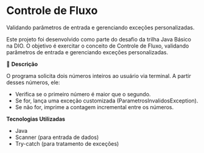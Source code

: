 # Controle de Fluxo

Validando parâmetros de entrada e gerenciando exceções personalizadas.

Este projeto foi desenvolvido como parte do desafio da trilha Java Básico na DIO. O objetivo é exercitar o conceito de Controle de Fluxo, validando parâmetros de entrada e gerenciando exceções personalizadas.

📌 **Descrição**

O programa solicita dois números inteiros ao usuário via terminal. A partir desses números, ele:

- Verifica se o primeiro número é maior que o segundo.
- Se for, lança uma exceção customizada (ParametrosInvalidosException).
- Se não for, imprime a contagem incremental entre os números.

**Tecnologias Utilizadas**

- Java  
- Scanner (para entrada de dados)  
- Try-catch (para tratamento de exceções)


